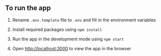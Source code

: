 ## To run the app

1. Rename `.env.template` file to `.env` and fill in the environment variables

2. Install required packages using `npm install`

3. Run the app in the development mode using `npm start`

4. Open [http://localhost:3000](http://localhost:3000) to view the app in the browser
